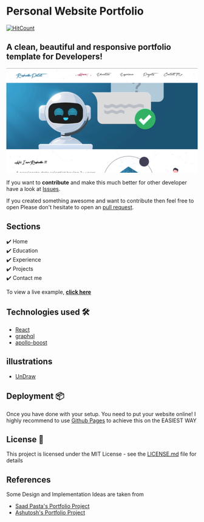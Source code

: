 # Personal Website Portfolio  

[![HitCount](http://hits.dwyl.com/rushabh31/rushabh31githubio.svg)](http://hits.dwyl.com/rushabh31/rushabh31githubio)


## A clean, beautiful and responsive portfolio template for Developers!


<p align="center">
  <kbd>
  	<a href="https://ashutosh1919.github.io" target="_blank">
		<img src="images/front.PNG"></img>
	</a>
  </kbd>
</p> 


If you want to **contribute** and make this much better for other developer have a look at [Issues](https://github.com/rushabh31/rushabh31.github.io/issues).


If you created something awesome and want to contribute then feel free to open Please don't hesitate to open an [pull request](https://github.com/rushabh31/rushabh31.github.io/pulls).


## Sections
✔️ Home \
✔️ Education \
✔️ Experience\
✔️ Projects \
✔️ Contact me
 
To view a live example, **[click here](https://rushabh.info/)**

## Technologies used 🛠️

- [React](https://reactjs.org/)
- [graphql](https://graphql.org/)
- [apollo-boost](https://www.apollographql.com/docs/react/get-started/)

## illustrations
- [UnDraw](https://undraw.co/illustrations)

## Deployment 📦
Once you have done with your setup. You need to put your website online!
I highly recommend to use [Github Pages](https://create-react-app.dev/docs/deployment/#github-pages) to achieve this on the EASIEST WAY



## License 📄

This project is licensed under the MIT License - see the [LICENSE.md](./LICENSE) file for details


## References  

Some Design and Implementation Ideas are taken from 
- [Saad Pasta's Portfolio Project](https://github.com/saadpasta/developerFolio)
- [Ashutosh's Portfolio Project](https://github.com/ashutosh1919/masterPortfolio)
